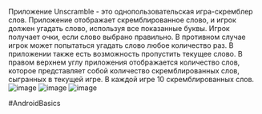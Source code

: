 Приложение Unscramble - это однопользовательская игра-скремблер слов. Приложение отображает скремблированное слово, и игрок должен угадать слово, используя все показанные буквы. Игрок получает очки, если слово выбрано правильно. В противном случае игрок может попытаться угадать слово любое количество раз. В приложении также есть возможность пропустить текущее слово. В правом верхнем углу приложения отображается количество слов, которое представляет собой количество скремблированных слов, сыгранных в текущей игре. В каждой игре 10 скремблированных слов.
![image](https://github.com/gipnozhard/UnscrambleCompose/assets/71705375/0818698a-2b9e-49b5-9450-4dfcc7da1875)
![image](https://github.com/gipnozhard/UnscrambleCompose/assets/71705375/4299b9dd-37db-4e31-a7c1-b7d27f6c759c)
![image](https://github.com/gipnozhard/UnscrambleCompose/assets/71705375/03a5eacd-c783-4976-a744-cdb7b53c7d14)

#AndroidBasics
